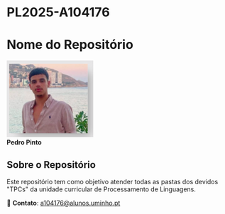 # PL2025-A104176

# Nome do Repositório

![Minha Foto](./imageProfile.png)  
**Pedro Pinto**

## Sobre o Repositório

Este repositório tem como objetivo atender todas as pastas dos devidos "TPCs" da unidade curricular de Processamento de Linguagens.

📌 **Contato**: a104176@alunos.uminho.pt









